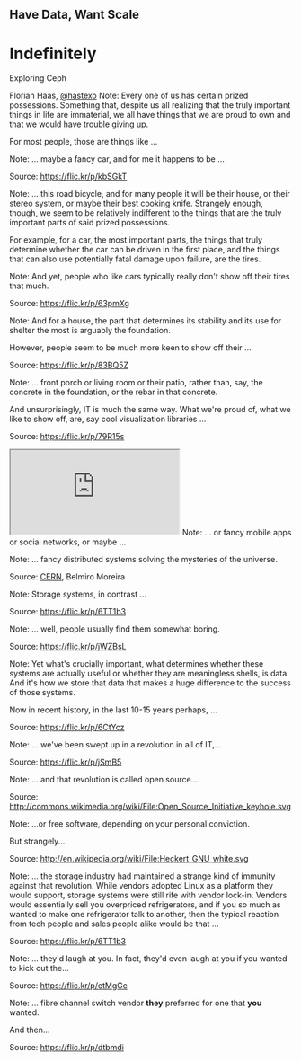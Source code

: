 <!-- .slide: data-background="black" -->
## Have Data, Want Scale
# Indefinitely
Exploring Ceph

Florian Haas, [@hastexo](https://twitter.com/hastexo)
Note: Every one of us has certain prized possessions. Something that,
despite us all realizing that the truly important things in life are
immaterial, we all have things that we are proud to own and that we
would have trouble giving up.

For most people, those are things like ...


<!-- .slide: data-background="https://farm6.staticflickr.com/5476/12593834865_ae920f9b55_k_d.jpg" data-background-size="cover" -->
Note: ... maybe a fancy car, and for me it happens to be ...

Source: https://flic.kr/p/kbSGkT


<!-- .slide: data-background="https://lh4.googleusercontent.com/-qKxRCUPE8pA/VArO1dh04QI/AAAAAAAAErg/YZwNe1CJqVc/s0-U-I/P4830300.JPG" data-background-size="cover" -->
Note: ... this road bicycle, and for many people
it will be their house, or their stereo system, or maybe their best
cooking knife. Strangely enough, though, we seem to be relatively indifferent
to the things that are the truly important parts of said prized
possessions.

For example, for a car, the most important parts, the things that
truly determine whether the car can be driven in the first place, and
the things that can also use potentially fatal damage upon failure,
are the tires.



<!-- .slide: data-background="https://farm4.staticflickr.com/3370/3308974893_dc8dfba391_b_d.jpg" data-background-size="cover" -->
Note: And yet, people who like cars typically really don't show off
their tires that much.

Source: https://flic.kr/p/63pmXg


<!-- .slide: data-background="https://farm5.staticflickr.com/4021/4624121049_d78fb53cd0_b_d.jpg" data-background-size="cover" -->
Note: And for a house, the part that determines its stability and its
use for shelter the most is arguably the foundation.

However, people seem to be much more keen to show off their ...

Source: https://flic.kr/p/83BQ5Z


<!-- .slide: data-background="https://farm3.staticflickr.com/2713/4038233322_294014df96_o_d.jpg" data-background-size="cover" -->
Note: ... front porch or living room or their patio, rather than, say,
the concrete in the foundation, or the rebar in that concrete.

And unsurprisingly, IT is much the same way. What we're proud
of, what we like to show off, are, say cool visualization libraries ...

Source: https://flic.kr/p/79R15s


<!-- .slide: data-background="white" -->
<iframe class="stretch" src="http://bl.ocks.org/kerryrodden/raw/7090426/" scrolling="no"></iframe>
Note: ... or fancy mobile apps or social networks, or maybe ...


<!-- .slide: data-background="images/cern-openstack.png" data-background-size="contain" -->
Note: ... fancy distributed systems solving the mysteries of the
universe.

Source: [CERN](http://www.cern.ch), Belmiro Moreira


<!-- .slide: data-background="https://farm3.staticflickr.com/2607/3868876430_c02559b34e_o_d.jpg" data-background-size="cover" -->
Note: Storage systems, in contrast ...

Source: https://flic.kr/p/6TT1b3


<!-- .slide: data-background="https://farm4.staticflickr.com/3817/12436753284_6f866360c4_k_d.jpg" data-background-size="cover" -->
Note: ... well, people usually find them somewhat boring.

Source: https://flic.kr/p/jWZBsL


<!-- .slide: data-background="https://farm4.staticflickr.com/3506/3694634775_47e9c332e1_o_d.jpg" data-background-size="cover" -->
Note: Yet what's crucially important, what determines whether these
systems are actually useful or whether they are meaningless shells, is
data. And it's how we store that data that makes a huge difference to
the success of those systems.

Now in recent history, in the last 10-15 years perhaps, ...

Source: https://flic.kr/p/6CtYcz


<!-- .slide: data-background="https://farm1.staticflickr.com/59/213521842_29b89f0c50_o_d.jpg" data-background-size="cover" -->
Note: ... we've been swept up in a revolution in all of IT,...

Source: https://flic.kr/p/jSmB5


<!-- .slide: data-background="http://upload.wikimedia.org/wikipedia/commons/4/4e/Open_Source_Initiative_keyhole.svg" data-background-size="contain" -->
Note:  ... and that revolution is called open source...

Source: http://commons.wikimedia.org/wiki/File:Open_Source_Initiative_keyhole.svg


<!-- .slide: data-background="http://upload.wikimedia.org/wikipedia/en/2/22/Heckert_GNU_white.svg" data-background-size="contain" -->
Note: ...or free software, depending on your personal conviction.

But strangely...

Source: http://en.wikipedia.org/wiki/File:Heckert_GNU_white.svg


<!-- .slide: data-background="https://farm3.staticflickr.com/2607/3868876430_c02559b34e_o_d.jpg" data-background-size="cover" -->
Note: ... the storage industry had maintained a strange
kind of immunity against that revolution. While vendors adopted Linux
as a platform they would support, storage systems were still rife with
vendor lock-in. Vendors would essentially sell you overpriced
refrigerators, and if you so much as wanted to make one refrigerator
talk to another, then the typical reaction from tech people and sales
people alike would be that ...

Source: https://flic.kr/p/6TT1b3


<!-- .slide: data-background="https://farm4.staticflickr.com/3777/8847016207_374c5b450e_k_d.jpg" data-background-size="cover" -->
Note: ... they'd laugh at you.  In fact,
they'd even laugh at you if you wanted to kick out the...

Source: https://flic.kr/p/etMgGc


<!-- .slide: data-background="https://farm9.staticflickr.com/8198/8183845721_16efcd1ed4_k_d.jpg" data-background-size="cover" -->
Note: ... fibre channel switch vendor **they** preferred for one that
**you** wanted.

And then...

Source: https://flic.kr/p/dtbmdi
